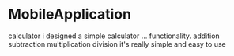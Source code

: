 # MobileApplication
calculator
i designed a simple calculator ...
functionality.
addition
subtraction
multiplication
division
it's really simple and easy to use 
